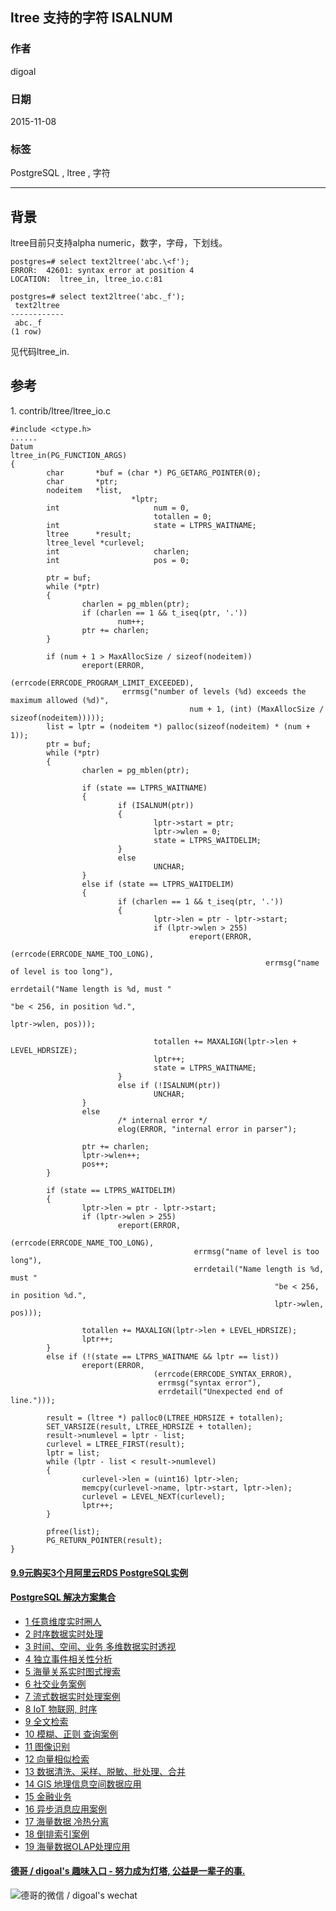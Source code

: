 ## ltree 支持的字符 ISALNUM  
                                                                           
### 作者                                                                           
digoal                                                                           
                                                                           
### 日期                                                                           
2015-11-08                                                                        
                                                                           
### 标签                                                                           
PostgreSQL , ltree , 字符      
                                                                           
----                                                                           
                                                                           
## 背景               
ltree目前只支持alpha numeric，数字，字母，下划线。  
  
```  
postgres=# select text2ltree('abc.\<f');  
ERROR:  42601: syntax error at position 4  
LOCATION:  ltree_in, ltree_io.c:81  
  
postgres=# select text2ltree('abc._f');  
 text2ltree   
------------  
 abc._f  
(1 row)  
```  
  
见代码ltree_in.  
  
## 参考  
1\. contrib/ltree/ltree_io.c  
  
```  
#include <ctype.h>  
......  
Datum  
ltree_in(PG_FUNCTION_ARGS)  
{  
        char       *buf = (char *) PG_GETARG_POINTER(0);  
        char       *ptr;  
        nodeitem   *list,  
                           *lptr;  
        int                     num = 0,  
                                totallen = 0;  
        int                     state = LTPRS_WAITNAME;  
        ltree      *result;  
        ltree_level *curlevel;  
        int                     charlen;  
        int                     pos = 0;  
  
        ptr = buf;  
        while (*ptr)  
        {  
                charlen = pg_mblen(ptr);  
                if (charlen == 1 && t_iseq(ptr, '.'))  
                        num++;  
                ptr += charlen;  
        }  
  
        if (num + 1 > MaxAllocSize / sizeof(nodeitem))  
                ereport(ERROR,  
                                (errcode(ERRCODE_PROGRAM_LIMIT_EXCEEDED),  
                         errmsg("number of levels (%d) exceeds the maximum allowed (%d)",  
                                        num + 1, (int) (MaxAllocSize / sizeof(nodeitem)))));  
        list = lptr = (nodeitem *) palloc(sizeof(nodeitem) * (num + 1));  
        ptr = buf;  
        while (*ptr)  
        {  
                charlen = pg_mblen(ptr);  
  
                if (state == LTPRS_WAITNAME)  
                {  
                        if (ISALNUM(ptr))  
                        {  
                                lptr->start = ptr;  
                                lptr->wlen = 0;  
                                state = LTPRS_WAITDELIM;  
                        }  
                        else  
                                UNCHAR;  
                }  
                else if (state == LTPRS_WAITDELIM)  
                {  
                        if (charlen == 1 && t_iseq(ptr, '.'))  
                        {  
                                lptr->len = ptr - lptr->start;  
                                if (lptr->wlen > 255)  
                                        ereport(ERROR,  
                                                        (errcode(ERRCODE_NAME_TOO_LONG),  
                                                         errmsg("name of level is too long"),  
                                                         errdetail("Name length is %d, must "  
                                                                           "be < 256, in position %d.",  
                                                                           lptr->wlen, pos)));  
  
                                totallen += MAXALIGN(lptr->len + LEVEL_HDRSIZE);  
                                lptr++;  
                                state = LTPRS_WAITNAME;  
                        }  
                        else if (!ISALNUM(ptr))  
                                UNCHAR;  
                }  
                else  
                        /* internal error */  
                        elog(ERROR, "internal error in parser");  
  
                ptr += charlen;  
                lptr->wlen++;  
                pos++;  
        }  
  
        if (state == LTPRS_WAITDELIM)  
        {  
                lptr->len = ptr - lptr->start;  
                if (lptr->wlen > 255)  
                        ereport(ERROR,  
                                        (errcode(ERRCODE_NAME_TOO_LONG),  
                                         errmsg("name of level is too long"),  
                                         errdetail("Name length is %d, must "  
                                                           "be < 256, in position %d.",  
                                                           lptr->wlen, pos)));  
  
                totallen += MAXALIGN(lptr->len + LEVEL_HDRSIZE);  
                lptr++;  
        }  
        else if (!(state == LTPRS_WAITNAME && lptr == list))  
                ereport(ERROR,  
                                (errcode(ERRCODE_SYNTAX_ERROR),  
                                 errmsg("syntax error"),  
                                 errdetail("Unexpected end of line.")));  
  
        result = (ltree *) palloc0(LTREE_HDRSIZE + totallen);  
        SET_VARSIZE(result, LTREE_HDRSIZE + totallen);  
        result->numlevel = lptr - list;  
        curlevel = LTREE_FIRST(result);  
        lptr = list;  
        while (lptr - list < result->numlevel)  
        {  
                curlevel->len = (uint16) lptr->len;  
                memcpy(curlevel->name, lptr->start, lptr->len);  
                curlevel = LEVEL_NEXT(curlevel);  
                lptr++;  
        }  
  
        pfree(list);  
        PG_RETURN_POINTER(result);  
}  
```  
    
  
  
  
  
  
  
  
  
  
  
  
  
  
  
  
  
  
  
  
  
  
  
  
  
  
  
  
  
  
  
  
  
  
  
  
  
  
  
  
  
  
  
  
  
  
  
  
  
  
  
  
  
  
  
  
#### [9.9元购买3个月阿里云RDS PostgreSQL实例](https://www.aliyun.com/database/postgresqlactivity "57258f76c37864c6e6d23383d05714ea")
  
  
#### [PostgreSQL 解决方案集合](https://yq.aliyun.com/topic/118 "40cff096e9ed7122c512b35d8561d9c8")
- [1 任意维度实时圈人](https://yq.aliyun.com/topic/118 "40cff096e9ed7122c512b35d8561d9c8")
- [2 时序数据实时处理](https://yq.aliyun.com/topic/118 "40cff096e9ed7122c512b35d8561d9c8")
- [3 时间、空间、业务 多维数据实时透视](https://yq.aliyun.com/topic/118 "40cff096e9ed7122c512b35d8561d9c8")
- [4 独立事件相关性分析](https://yq.aliyun.com/topic/118 "40cff096e9ed7122c512b35d8561d9c8")
- [5 海量关系实时图式搜索](https://yq.aliyun.com/topic/118 "40cff096e9ed7122c512b35d8561d9c8")
- [6 社交业务案例](https://yq.aliyun.com/topic/118 "40cff096e9ed7122c512b35d8561d9c8")
- [7 流式数据实时处理案例](https://yq.aliyun.com/topic/118 "40cff096e9ed7122c512b35d8561d9c8")
- [8 IoT 物联网, 时序](https://yq.aliyun.com/topic/118 "40cff096e9ed7122c512b35d8561d9c8")
- [9 全文检索](https://yq.aliyun.com/topic/118 "40cff096e9ed7122c512b35d8561d9c8")
- [10 模糊、正则 查询案例](https://yq.aliyun.com/topic/118 "40cff096e9ed7122c512b35d8561d9c8")
- [11 图像识别](https://yq.aliyun.com/topic/118 "40cff096e9ed7122c512b35d8561d9c8")
- [12 向量相似检索](https://yq.aliyun.com/topic/118 "40cff096e9ed7122c512b35d8561d9c8")
- [13 数据清洗、采样、脱敏、批处理、合并](https://yq.aliyun.com/topic/118 "40cff096e9ed7122c512b35d8561d9c8")
- [14 GIS 地理信息空间数据应用](https://yq.aliyun.com/topic/118 "40cff096e9ed7122c512b35d8561d9c8")
- [15 金融业务](https://yq.aliyun.com/topic/118 "40cff096e9ed7122c512b35d8561d9c8")
- [16 异步消息应用案例](https://yq.aliyun.com/topic/118 "40cff096e9ed7122c512b35d8561d9c8")
- [17 海量数据 冷热分离](https://yq.aliyun.com/topic/118 "40cff096e9ed7122c512b35d8561d9c8")
- [18 倒排索引案例](https://yq.aliyun.com/topic/118 "40cff096e9ed7122c512b35d8561d9c8")
- [19 海量数据OLAP处理应用](https://yq.aliyun.com/topic/118 "40cff096e9ed7122c512b35d8561d9c8")
  
  
#### [德哥 / digoal's 趣味入口 - 努力成为灯塔, 公益是一辈子的事.](https://github.com/digoal/blog/blob/master/README.md "22709685feb7cab07d30f30387f0a9ae")
  
  
![德哥的微信 / digoal's wechat](../pic/digoal_weixin.jpg "f7ad92eeba24523fd47a6e1a0e691b59")
  
